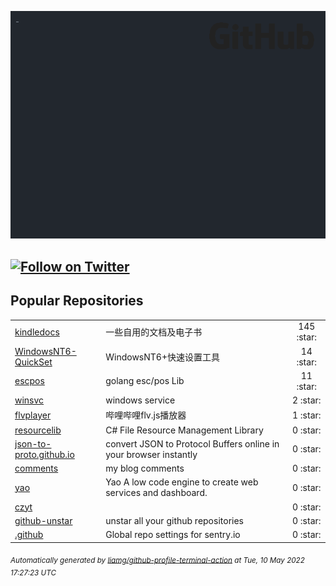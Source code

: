 ![gifOS](os.gif)

[![Follow on Twitter](https://shields.io/twitter/follow/czytcn?label=Follow)](https://twitter.com/czytcn) 
---

## Popular Repositories
<table>
<tr><td><a href="https://github.com/czyt/kindledocs">kindledocs</a></td><td>一些自用的文档及电子书</td><td align="center" width="12%">145 :star:</td></tr>
<tr><td><a href="https://github.com/czyt/WindowsNT6-QuickSet">WindowsNT6-QuickSet</a></td><td>WindowsNT6+快速设置工具</td><td align="center" width="12%">14 :star:</td></tr>
<tr><td><a href="https://github.com/czyt/escpos">escpos</a></td><td>golang esc/pos Lib</td><td align="center" width="12%">11 :star:</td></tr>
<tr><td><a href="https://github.com/czyt/winsvc">winsvc</a></td><td>windows service</td><td align="center" width="12%">2 :star:</td></tr>
<tr><td><a href="https://github.com/czyt/flvplayer">flvplayer</a></td><td>哔哩哔哩flv.js播放器</td><td align="center" width="12%">1 :star:</td></tr>
<tr><td><a href="https://github.com/czyt/resourcelib">resourcelib</a></td><td>C# File Resource Management Library</td><td align="center" width="12%">0 :star:</td></tr>
<tr><td><a href="https://github.com/czyt/json-to-proto.github.io">json-to-proto.github.io</a></td><td>convert JSON to Protocol Buffers online in your browser instantly</td><td align="center" width="12%">0 :star:</td></tr>
<tr><td><a href="https://github.com/czyt/comments">comments</a></td><td>my blog comments</td><td align="center" width="12%">0 :star:</td></tr>
<tr><td><a href="https://github.com/czyt/yao">yao</a></td><td>Yao A low code engine to create web services and dashboard.</td><td align="center" width="12%">0 :star:</td></tr>
<tr><td><a href="https://github.com/czyt/czyt">czyt</a></td><td></td><td align="center" width="12%">0 :star:</td></tr>
<tr><td><a href="https://github.com/czyt/github-unstar">github-unstar</a></td><td>unstar all your github repositories</td><td align="center" width="12%">0 :star:</td></tr>
<tr><td><a href="https://github.com/czyt/.github">.github</a></td><td>Global repo settings for sentry.io</td><td align="center" width="12%">0 :star:</td></tr>
</table>



<sub><i>Automatically generated by [liamg/github-profile-terminal-action](https://github.com/liamg/github-profile-terminal-action) at Tue, 10 May 2022 17:27:23 UTC</i></sub>
